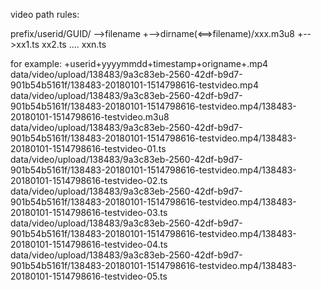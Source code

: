 video path rules:

prefix/userid/GUID/ -->filename
                   +-->dirname(<==>filename)/xxx.m3u8
                                         +-->xx1.ts xx2.ts .... xxn.ts


for example:
                                                              +userid+yyyymmdd+timestamp+origname+.mp4
data/video/upload/138483/9a3c83eb-2560-42df-b9d7-901b54b5161f/138483-20180101-1514798616-testvideo.mp4
data/video/upload/138483/9a3c83eb-2560-42df-b9d7-901b54b5161f/138483-20180101-1514798616-testvideo.mp4/138483-20180101-1514798616-testvideo.m3u8
data/video/upload/138483/9a3c83eb-2560-42df-b9d7-901b54b5161f/138483-20180101-1514798616-testvideo.mp4/138483-20180101-1514798616-testvideo-01.ts
data/video/upload/138483/9a3c83eb-2560-42df-b9d7-901b54b5161f/138483-20180101-1514798616-testvideo.mp4/138483-20180101-1514798616-testvideo-02.ts
data/video/upload/138483/9a3c83eb-2560-42df-b9d7-901b54b5161f/138483-20180101-1514798616-testvideo.mp4/138483-20180101-1514798616-testvideo-03.ts
data/video/upload/138483/9a3c83eb-2560-42df-b9d7-901b54b5161f/138483-20180101-1514798616-testvideo.mp4/138483-20180101-1514798616-testvideo-04.ts
data/video/upload/138483/9a3c83eb-2560-42df-b9d7-901b54b5161f/138483-20180101-1514798616-testvideo.mp4/138483-20180101-1514798616-testvideo-05.ts